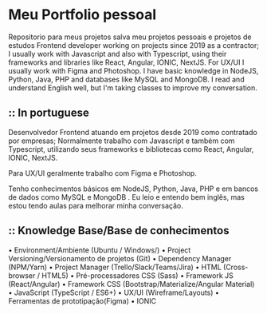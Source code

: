 # Meu Portfolio pessoal
Repositorio para meus projetos salva meu projetos pessoais e projetos de estudos
Frontend developer working on projects since 2019 as a contractor; I usually work with Javascript and also with Typescript, using their frameworks and libraries like React, Angular, IONIC, NextJS. For UX/UI I usually work with Figma and Photoshop. I have basic knowledge in NodeJS, Python, Java, PHP and databases like MySQL and MongoDB. I read and understand English well, but I'm taking classes to improve my conversation.

:: In portuguese
------------------------------------------------
Desenvolvedor Frontend atuando em projetos desde 2019 como contratado por empresas; Normalmente trabalho com Javascript e também com Typescript, utilizando seus frameworks e bibliotecas como React, Angular, IONIC, NextJS.

Para UX/UI geralmente trabalho com Figma e Photoshop.

Tenho conhecimentos básicos em NodeJS, Python, Java, PHP e em bancos de dados como MySQL e MongoDB . Eu leio e entendo bem inglês, mas estou tendo aulas para melhorar minha conversação.


:: Knowledge Base/Base de conhecimentos
-------------------------------------------
• Environment/Ambiente (Ubuntu / Windows/)
• Project Versioning/Versionamento de projetos (Git)
• Dependency Manager (NPM/Yarn)
• Project Manager (Trello/Slack/Teams/Jira)
• HTML (Cross-browser / HTML5)
• Pré-processadores CSS (Sass)
• Framework JS (React/Angular)
• Framework CSS (Bootstrap/Materialize/Angular Material)
• JavaScript (TypeScript / ES6+)
• UX/UI (Wireframe/Layouts)
• Ferramentas de prototipação(Figma)
• IONIC
